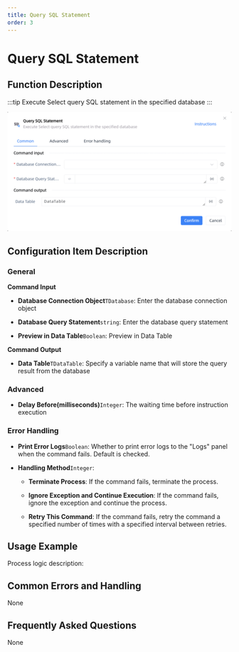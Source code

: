```yaml
---
title: Query SQL Statement
order: 3
---
```


# Query SQL Statement

## Function Description

:::tip 
Execute Select query SQL statement in the specified database
:::

![Query SQL Statement](../../../assets/Query%20SQL%20Statement_command.png)

## Configuration Item Description

### General

**Command Input**

- **Database Connection Object**`TDatabase`: Enter the database connection object

- **Database Query Statement**`string`: Enter the database query statement

- **Preview in Data Table**`Boolean`: Preview in Data Table


**Command Output**

- **Data Table**`TDataTable`: Specify a variable name that will store the query result from the database

### Advanced

- **Delay Before(milliseconds)**`Integer`: The waiting time before instruction execution

### Error Handling

- **Print Error Logs**`Boolean`: Whether to print error logs to the "Logs" panel when the command fails. Default is checked. 

- **Handling Method**`Integer`:

    - **Terminate Process**: If the command fails, terminate the process.

    - **Ignore Exception and Continue Execution**: If the command fails, ignore the exception and continue the process.

    - **Retry This Command**: If the command fails, retry the command a specified number of times with a specified interval between retries.

## Usage Example

Process logic description:

## Common Errors and Handling

None

## Frequently Asked Questions

None

